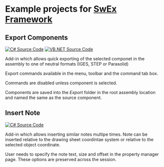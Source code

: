 # Example projects for [SwEx Framework](https://www.codestack.net/labs/solidworks/swex/)

## Export Components
[![C# Source Code](https://img.shields.io/badge/src-C%23-yellow.svg)](https://github.com/codestack-net-dev/swex-examples/tree/master/add-in/export-components/csharp)
[![VB.NET Source Code](https://img.shields.io/badge/src-VB.NET-blue.svg)](https://github.com/codestack-net-dev/swex-examples/tree/master/add-in/export-components/vb-net)

Add-in which allows quick exporting of the selected componet in the assembly to one of neutral formats (IGES, STEP or Parasolid)

Export commands available in the menu, toolbar and the command tab box.

Commands are disabled unless component is selected.

Components are saved into the *Export* folder in the root assembly location and named the same as the source component.

## Insert Note
[![C# Source Code](https://img.shields.io/badge/src-C%23-yellow.svg)](https://github.com/codestack-net-dev/swex-examples/tree/master/pmpage/InsertNote/csharp)

Add-in which allows inserting similar notes multipe times. Note can be inserted relative to the drawing sheet coordintae system or relative to the selected object coordinate.

User needs to specify the note text, size and offset in the property manager page. These options are preserved across the session.